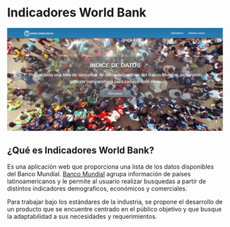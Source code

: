 # Indicadores World Bank

![Página-inicio-WorldBank](image_readme/WorldBank.png)

## ¿Qué es Indicadores World Bank? 

Es una aplicación web que proporciona una lista de los datos disponibles del Banco Mundial. [Banco Mundial](https://faog.github.io/SCL008-data-lovers-worldbank/src/index.html)  agrupa información de países latinoamericanos  y  le permite al usuario realizar busquedas a partir de distintos indicadores demograficos, económicos y comerciales.  

Para trabajar bajo los estándares de la industria, se propone el desarrollo de un producto que se encuentre centrado en el público objetivo y que busque la adaptabilidad a sus necesidades y requerimientos. 